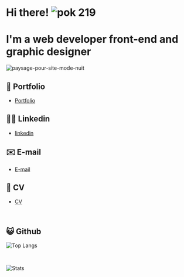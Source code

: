 # Hi there! ![pok 219](https://user-images.githubusercontent.com/71553460/124597570-f183b000-de63-11eb-9596-42455ea78a8c.gif)

# I'm a web developer front-end and graphic designer

![paysage-pour-site-mode-nuit](https://user-images.githubusercontent.com/71553460/124590404-62729a00-de5b-11eb-9f9a-2bed77d0abdb.png)


## 💼 Portfolio
* [Portfolio](https://magaligarot.github.io/Portfolio/)

## 👩‍💻 Linkedin
* [linkedin](https://www.linkedin.com/in/magali-garot/)

## ✉️ E-mail
* [E-mail](mailto:magali.garot@gmail.com)

## 📄 CV
* [CV](https://magaligarot.github.io/Portfolio/Images/CV-Web-developpeuse-Magali-Garot-web.pdf)
<br>

## 😺 Github

![Top Langs](https://github-readme-stats.vercel.app/api/top-langs/?username=magaliGarot&layout=compact&theme=cobalt) 

<br>

![Stats](https://github-readme-stats.vercel.app/api?username=magaliGarot&show_icons=true&theme=cobalt)

